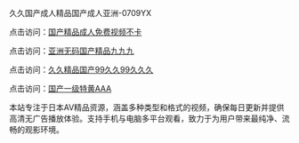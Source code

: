 久久国产成人精品国产成人亚洲-0709YX

点击访问：<a href="https://heiliaoga6s9v.pages.dev">国产精品成人免费视频不卡</a>

点击访问：<a href="https://heiliaoow5kzm.pages.dev">亚洲无码国产精品九九九</a>

点击访问：<a href="https://heiliao2dmwwy.pages.dev">久久精品国产99久久99久久久</a>

点击访问：<a href="https://heiliaoll4qsx.pages.dev">国产一级特黄AAA</a>

本站专注于日本AV精品资源，涵盖多种类型和格式的视频，确保每日更新并提供高清无广告播放体验。支持手机与电脑多平台观看，致力于为用户带来最纯净、流畅的观影环境。

<span style="display:none;">[Canonical link](https://github.com/nam20250709/so98 ）</span>
